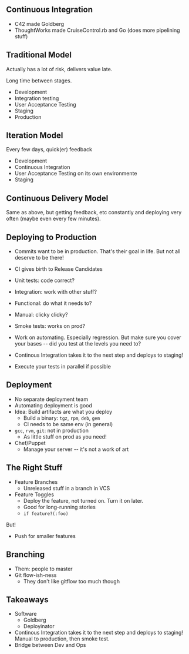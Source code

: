 Continuous Integration
----------------------

* C42 made Goldberg
* ThoughtWorks made CruiseControl.rb and Go (does more pipelining stuff)

Traditional Model
-----------------

Actually has a lot of risk, delivers value late.

Long time between stages.

* Development
* Integration testing
* User Acceptance Testing
* Staging
* Production

Iteration Model
---------------

Every few days, quick(er) feedback

* Development
* Continuous Integration
* User Acceptance Testing on its own environmente
* Staging

Continuous Delivery Model
-------------------------

Same as above, but getting feedback, etc constantly and deploying very often (maybe even every few minutes).

Deploying to Production
-----------------------

* Commits want to be in production.  That's their goal in life.  But not all deserve to be there!
* CI gives birth to Release Candidates

* Unit tests: code correct?
* Integration: work with other stuff?
* Functional: do what it needs to?
* Manual: clicky clicky?
* Smoke tests: works on prod?

* Work on automating.  Especially regression.  But make sure you cover your bases -- did you test at the levels you need to?
* Continous Integration takes it to the next step and deploys to staging!
* Execute your tests in parallel if possible

Deployment
----------

* No separate deployment team
* Automating deployment is good
* Idea: Build artifacts are what you deploy
  * Build a binary: `tgz`, `rpm`, `deb`, `gem`
  * CI needs to be same env (in general)
* `gcc`, `rvm`, `git`: not in production
  * As little stuff on prod as you need!
* Chef/Puppet
  * Manage your server -- it's not a work of art

The Right Stuff
---------------

* Feature Branches
  * Unreleased stuff in a branch in VCS
* Feature Toggles
  * Deploy the feature, not turned on.  Turn it on later.
  * Good for long-running stories
  * `if feature?(:foo)`

But!

* Push for smaller features

Branching
---------

* Them: people to master
* Git flow-ish-ness
  * They don't like gitflow too much though

Takeaways
---------

* Software
  * Goldberg
  * Deployinator
* Continous Integration takes it to the next step and deploys to staging!  Manual to production, then smoke test.
* Bridge between Dev and Ops
